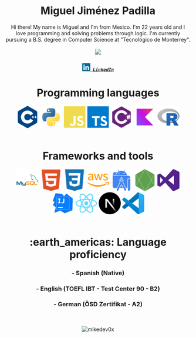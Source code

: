 <h1 align="center"> Miguel Jiménez Padilla </h1>

<div align = "center">
  Hi there! My name is Miguel and I'm from Mexico. I'm 22 years old and I love programming and solving problems through logic. I'm currently pursuing a B.S. degree in Computer Science at "Tecnológico de Monterrey".
</div>

<br>

<div align="center">
  <img src= "https://user-images.githubusercontent.com/74038190/212750672-2f3f2b50-c84f-4ed8-a60a-849ae69ff9df.gif" width="400" heigth="200"/>
</div>

<h5 align="center">
  <code><a href="https://www.linkedin.com/in/miguel-jiménez-padilla-012a471a9/" title="LinkedIn Profile"><img width="22" src="/linkedin.svg"> LinkedIn</a></code>
</h5>

<h1 align="center">  Programming languages </h1>

<div align="center">
  <img src="https://github.com/devicons/devicon/blob/master/icons/cplusplus/cplusplus-plain.svg" width="60" height="60">
  <img src="https://github.com/devicons/devicon/blob/master/icons/python/python-original.svg" width="60" height="60">
  <img src="https://github.com/devicons/devicon/blob/master/icons/javascript/javascript-plain.svg" width="60" height="60">
  <img src="https://github.com/devicons/devicon/blob/master/icons/typescript/typescript-plain.svg" width="60" height="60">
  <img src="https://github.com/devicons/devicon/blob/master/icons/csharp/csharp-plain.svg" width="60" height="60">
  <img src="https://github.com/devicons/devicon/blob/master/icons/kotlin/kotlin-original.svg" width="60" height="60">
  <img src="https://github.com/devicons/devicon/blob/master/icons/r/r-original.svg" width="60" height="60">
</div>

  <br>
<h1 align="center">  Frameworks and tools </h1>


<div align="center">
  <img src="https://github.com/devicons/devicon/blob/master/icons/mysql/mysql-original-wordmark.svg" width="60" height="60">
  <img src="https://github.com/devicons/devicon/blob/master/icons/html5/html5-plain.svg" width="60" height="60">
  <img src="https://github.com/devicons/devicon/blob/master/icons/css3/css3-plain.svg" width="60" height="60">
  <img src="https://github.com/devicons/devicon/blob/master/icons/amazonwebservices/amazonwebservices-plain-wordmark.svg" width="60" height="60">
  <img src="https://github.com/devicons/devicon/blob/master/icons/androidstudio/androidstudio-plain.svg" width="60" height="60">
  <img src="https://github.com/devicons/devicon/blob/master/icons/nodejs/nodejs-plain.svg" width="60" height="60">
  <img src="https://github.com/devicons/devicon/blob/master/icons/visualstudio/visualstudio-plain.svg" width="60" height="60">
  <img src="https://github.com/devicons/devicon/blob/master/icons/intellij/intellij-plain.svg" width="60" height="60">
  <img src="https://github.com/devicons/devicon/blob/master/icons/react/react-original.svg" width="60" height="60">
  <img src="https://github.com/devicons/devicon/blob/master/icons/nextjs/nextjs-original.svg" width="60" height="60">
  <img src="https://github.com/devicons/devicon/blob/master/icons/vscode/vscode-original.svg" width="60" height="60">

</div>

 <br>

<h1 align="center"> :earth_americas: Language proficiency </h1> 

  <div align="center">
    <h3> - Spanish (Native) </h3>
    <h3> - English (TOEFL IBT - Test Center 90 - B2)</h3> 
    <h3> - German (ÖSD Zertifikat - A2)</h3>        
  </div>

 <br>

 <div align="center">
   <p><img align="center" src="https://github-readme-stats.vercel.app/api/top-langs?username=mikedev0x&show_icons=true&bg_color=000000&border_color=FFFFFF&locale=en&layout=compact&hide=HTML,Kotlin,R" alt="mikedev0x"/></p>
 </div>

   
<!---
MikeDev0X/MikeDev0X is a ✨ special ✨ repository because its `README.md` (this file) appears on your GitHub profile.
You can click the Preview link to take a look at your changes.
--->
